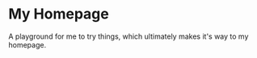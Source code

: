 My Homepage
========

A playground for me to try things, which ultimately makes it's way to my homepage.

